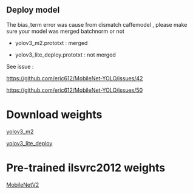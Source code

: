 ## Deploy model

The bias_term error was cause from dismatch caffemodel , please make sure your model was merged batchnorm or not 

* yolov3_m2.prototxt : merged 

* yolov3_lite_deploy.prototxt : not merged


See issue :

https://github.com/eric612/MobileNet-YOLO/issues/42

https://github.com/eric612/MobileNet-YOLO/issues/50

# Download weights

[yolov3_m2](https://drive.google.com/open?id=1cGBfKUguNJUmlciJ-m26DrtkJ3-HlaLi)

[yolov3_lite_deploy](https://drive.google.com/open?id=1rh6tbnDXRyoTWhhdm5NtjXuFST0PJHD1)

# Pre-trained ilsvrc2012 weights

[MobileNetV2](https://drive.google.com/open?id=1RgT7jrYFJ0Ub_CF5zdfP3ExwHKDftPik)
